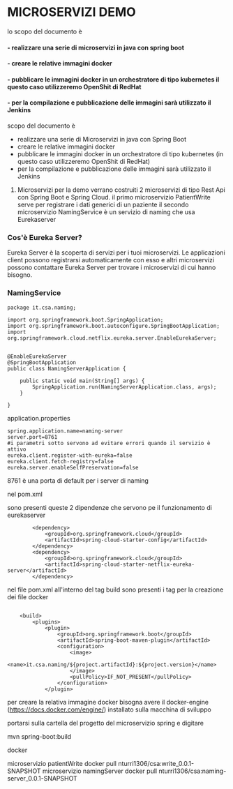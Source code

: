 # MICROSERVIZI DEMO

lo scopo del documento è

#### - realizzare una serie di microservizi in java con spring boot 

#### - creare le relative immagini docker

#### - pubblicare le immagini docker in un orchestratore di tipo kubernetes il questo caso utilizzeremo OpenShit di RedHat

#### - per la compilazione e pubblicazione delle immagini sarà utilizzato il Jenkins


 scopo del documento è
- realizzare una serie di Microservizi in java con Spring Boot
- creare le relative immagini docker
- pubblicare le immagini docker in un orchestratore di tipo kubernetes (in questo caso utilizzeremo OpenShit di RedHat)
- per la compilazione e pubblicazione delle immagini sarà utilizzato il Jenkins


1. Microservizi
per la demo verrano costruiti 2 microservizi di tipo Rest Api con  Spring Boot e Spring Cloud. 
il primo microservizio PatientWrite serve per registrare i dati generici di un paziente
il secondo microservizio NamingService è un servizio di naming che usa Eurekaserver

### Cos'è Eureka Server?
Eureka Server è la scoperta di servizi per i tuoi microservizi. 
Le applicazioni client possono registrarsi automaticamente con esso e altri microservizi possono contattare Eureka Server per trovare i microservizi di cui hanno bisogno.


### NamingService

```
package it.csa.naming;

import org.springframework.boot.SpringApplication;
import org.springframework.boot.autoconfigure.SpringBootApplication;
import org.springframework.cloud.netflix.eureka.server.EnableEurekaServer;


@EnableEurekaServer
@SpringBootApplication
public class NamingServerApplication {

	public static void main(String[] args) {
		SpringApplication.run(NamingServerApplication.class, args);
	}

}

```
application.properties


```
spring.application.name=naming-server
server.port=8761
#i parametri sotto servono ad evitare errori quando il servizio è attivo
eureka.client.register-with-eureka=false
eureka.client.fetch-registry=false
eureka.server.enableSelfPreservation=false
```

8761 è una porta di default per i server di naming

nel pom.xml

sono presenti queste 2 dipendenze che servono pe il funzionamento di eurekaserver
```
		<dependency>
			<groupId>org.springframework.cloud</groupId>
			<artifactId>spring-cloud-starter-config</artifactId>
		</dependency>
		<dependency>
			<groupId>org.springframework.cloud</groupId>
			<artifactId>spring-cloud-starter-netflix-eureka-server</artifactId>
		</dependency>
```

nel file pom.xml all'interno del tag build sono presenti i tag per la creazione dei file docker

```

	<build>
		<plugins>
			<plugin>
				<groupId>org.springframework.boot</groupId>
				<artifactId>spring-boot-maven-plugin</artifactId>
				<configuration>
					<image>
						<name>it.csa.naming/${project.artifactId}:${project.version}</name>
					</image>
					<pullPolicy>IF_NOT_PRESENT</pullPolicy>
				</configuration>
			</plugin>
```

per creare la relativa immagine docker bisogna avere il docker-engine (https://docs.docker.com/engine/) installato sulla macchina di sviluppo

portarsi sulla cartella del progetto del microservizio spring e digitare

mvn spring-boot:build



docker

microservizio patientWrite
docker pull nturri1306/csa:write_0.0.1-SNAPSHOT
microservizio namingServer
docker pull nturri1306/csa:naming-server_0.0.1-SNAPSHOT





